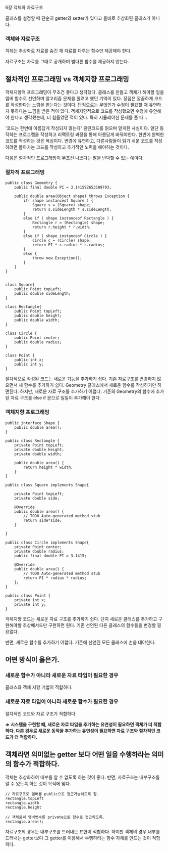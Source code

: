 6장 객체와 자료구조

클래스를 설정할 때 단순히 getter와 setter가 있다고 올바로 추상화된 클래스가 아니다. 

### 객체와 자료구조

객체는 추상화로 자료를 숨긴 채 자료를 다루는 함수만 제공해야 한다. 

자료구조는 자료를 그대로 공개하며 별다른 함수를 제공하지 않는다.

## 절차적인 프로그래밍 vs 객체지향 프로그래밍

객체지향적 프로그래밍이 무조건 좋다고 생각했다. 클래스를 만들고 객체가 해야할 일을 멤버 함수로 선언하며 알고리즘 문제를 풀려고 했던 기억이 있다. 장점은 깔끔하게 코드를 작성한다는 느낌을 받는다는 것이다. 단점으로는 무엇인가 수정이 필요할 때 유연하지 못하다는 느낌을 받은 적이 있다. 객체지향적으로 코드를 작성했으면 수정에 유연해야 한다고 생각했는데, 더 힘들었던 적이 있다. 특히 시뮬레이션 문제를 풀 때...

'코드는 한번에 아름답게 작성되지 않는다' 클린코드를 읽으며 알게된 사실이다. 일단 동작하는 프로그램을 작성하고 리팩토링 과정을 통해 아름답게 바꿔야한다. 한번에 완벽한 코드를 작성하는 것은 욕심이다. 변경에 유연하고, 다른사람들이 읽기 쉬운 코드를 작성하려면 돌아가는 코드를 작성하고 추가적인 노력을 해야하는 것이다. 

다음은 절차적인 프로그래밍이 무조건 나쁘다는 말을 반박할 수 있는 예이다. 

### 절차적 프로그래밍

    public class Geometry {
    	public final double PI = 3.141592653589793;
    	
    	public double area(Object shape) throws Exception {
    		if( shape instanceof Square ) {
    			Square s = (Square) shape;
    			return s.sideLength * s.sideLength;
    		}
    		else if ( shape instanceof Rectangle ) {
    			Rectangle r = (Rectangle) shape;
    			return r.height * r.width;
    		}
    		else if ( shape instanceof Circle ) {
    			Circle c = (Circle) shape;
    			return PI * c.radius * c.radius;
    		}
    		else {
    			throw new Exception();
    		}
    	}
    }
    
    
    class Square{
    	public Point topLeft;
    	public double sideLength;
    }
    
    class Rectangle{
    	public Point topLeft;
    	public double height;
    	public double width;
    }
    
    class Circle {
    	public Point center;
    	public double radius;
    }
    
    class Point {
    	public int x;
    	public int y;
    }

절차적으로 작성된 코드는 새로운 기능을 추가하기 쉽다. 기존 자료구조를 변경하지 않으면서 새 함수를 추가하기 쉽다. Geometry 클래스에서 새로운 함수를 작성하기만 하면된다. 하지만, 새로운 자료 구조를 추가하기 어렵다. 기존의 Geometry의 함수에 추가된 자료 구조를 else if 문으로 일일이 추가해야 한다.

### 객체지향 프로그래밍

    public interface Shape {
    	public double area();
    }
    
    public class Rectangle {
    	private Point topLeft;
    	private double height;
    	private double width;
    	
    	public double area() {
    		return height * width;
    	}
    }
    
    public class Square implements Shape{
    
    	private Point topLeft;
    	private double side;
    	
    	@Override
    	public double area() {
    		// TODO Auto-generated method stub
    		return side*side;
    	}
    	
    }
    
    public class Circle implements Shape{
    	private Point center;
    	private double radius;
    	public final double PI = 3.1415;
    			
    	@Override
    	public double area() {
    		// TODO Auto-generated method stub
    		return PI * radius * radius;
    	};
    }
    
    public class Point {
    	private int x;
    	private int y;
    }

객체지향 코드는 새로운 자료 구조를 추가하기 쉽다. 단지 새로운 클래스를 추가하고 구현해야할 추상메서드만 구현하면 된다. 기존 선언된 다른 클래스의 함수들을 변경할 필요없다.

반면, 새로운 함수를 추가하기 어렵다. 기존에 선언된 모든 클래스에 손을 대야한다.

## 어떤 방식이 옳은가.

### 새로운 함수가 아니라 새로운 자료 타입이 필요한 경우

클래스와 객체 지향 기법이 적합하다.

### 새로운 자료 타입이 아니라 새로운 함수가 필요한 경우

절차적인 코드와 자료 구조가 적합하다

**⇒ 시스템을 구현할 때, 새로운 자료 타입을 추가하는 유연성이 필요하면 객체가 더 적합하다. 다른 경우로 새로운 동작을 추가하는 유연성이 필요하면 자료 구조와 절차적인 코드가 더 적합하다.**

## 객체라면 의미없는 getter 보다 어떤 일을 수행하라는 의미의 함수가 적합하다.

객체는 추상화하여 내부를 알 수 없도록 하는 것이 좋다. 반면, 자료구조는 내부구조를 알 수 있도록 하는 것이 목적에 맞다. 

    // 자료구조로 멤버를 public으로 접근가능하도록 함.
    rectangle.topLeft
    rectangle.width
    rectangle.height

    // 객체로써 멤버변수를 private으로 함수로 접근하도록.
    rectangle.area();

자료구조의 경우는 내부구조를 드러내는 표현이 적합하다. 하지만 객체의 경우 내부를 드러내는 getter보다 그 getter를 이용해서 수행하려는 함수 자체를 만드는 것이 적합하다.
